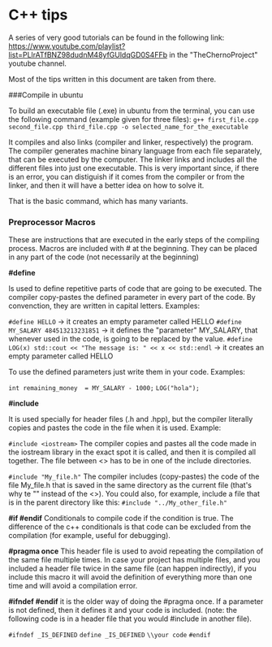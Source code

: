# C++ tips

A series of very good tutorials can be found in the following link:
https://www.youtube.com/playlist?list=PLlrATfBNZ98dudnM48yfGUldqGD0S4FFb
in the "TheChernoProject" youtube channel.

Most of the tips written in this document are taken from there.

###Compile in ubuntu

To build an executable file (.exe) in ubuntu from the terminal, you can use the following command (example given for three files):
``g++ first_file.cpp second_file.cpp third_file.cpp -o selected_name_for_the_executable``

It compiles and also links (compiler and linker, respectively) the program. The compiler generates machine binary language from each file separately, that can be executed by the computer. The linker links and includes all the different files into just one executable. This is very important since, if there is an error, you can distiguish if it comes from the compiler or from the linker, and then it will have a better idea on how to solve it.

That is the basic command, which has many variants.

### Preprocessor Macros

These are instructions that are executed in the early steps of the compiling process. Macros are included with # at the beginning. They can be placed in any part of the code (not necessarily at the beginning)

**#define**

Is used to define repetitive parts of code that are going to be executed. The compiler copy-pastes the defined parameter in every part of the code. By convenction, they are written in capital letters. Examples:

``#define HELLO`` -> it creates an empty parameter called HELLO
``#define MY_SALARY 484513213231851`` -> it defines the "parameter" MY_SALARY, that whenever used in the code, is going to be replaced by the value.
``#define LOG(x) std::cout << "The message is: " << x << std::endl`` -> it creates an empty parameter called HELLO

To use the defined parameters just write them in your code. Examples:

``int remaining_money  = MY_SALARY - 1000;``
``LOG("hola");``

**#include**

It is used specially for header files (.h and .hpp), but the compiler literally copies and pastes the code in the file when it is used. Example:

``#include <iostream>`` The compiler copies and pastes all the code made in the iostream library in the exact spot it is called, and then it is compiled all together. The file between <> has to be in one of the include directories.

``#include "My_file.h"`` The compiler includes (copy-pastes) the code of the file My_file.h that is saved in the same directory as the current file (that's why te "" instead of the <>). You could also, for example, include a file that is in the parent directory like this: ``#include "../My_other_file.h"``

**#if    #endif**
Conditionals to compile code if the condition is true. The difference of the c++ conditionals is that code can be excluded from the compilation (for example, useful for debugging).

**#pragma once**
This header file is used to avoid repeating the compilation of the same file multiple times. In case your project has multiple files, and you included a header file twice in the same file (can happen indirectly), if you include this macro it will avoid the definition of everything more than one time and will avoid a compilation error.

**#ifndef    #endif**
it is the older way of doing the #pragma once. If a parameter is not defined, then it defines it and your code is included. (note: the following code is in a header file that you would #include in another file).

``#ifndef _IS_DEFINED``
``define _IS_DEFINED``
``\\your code``
``#endif``
